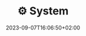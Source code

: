 ---
title: "⚙️ System"
description: ""
summary: ""
date: 2023-09-07T16:06:50+02:00
lastmod: 2023-09-07T16:06:50+02:00
draft: false
weight: 100
toc: false
seo:
  title: "Bot Studio Docs - System"
  description: "Learn more about Bot Studio's system. See how you can create your chatbots in Bot Studio and how to use its functionality. Click here to start."
  canonical: "https://www.botstudioo.com"
  noindex: false
---